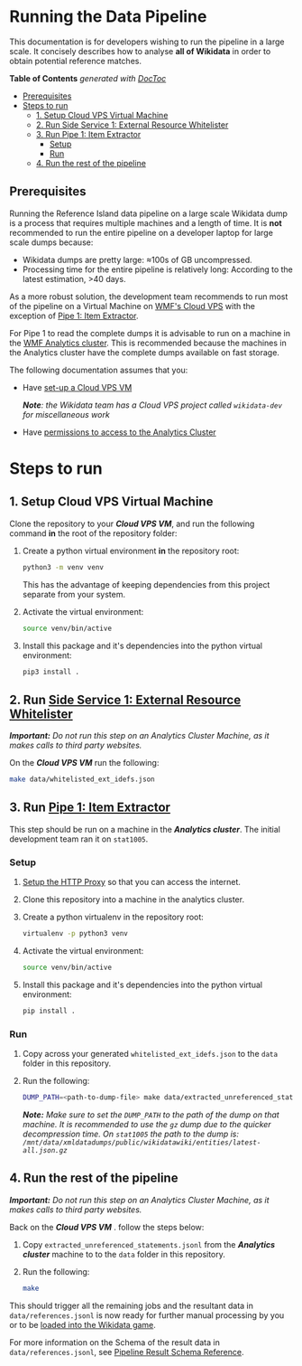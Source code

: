 # Running the Data Pipeline
This documentation is for developers wishing to run the pipeline in a large scale. It concisely describes how to analyse **all of Wikidata** in order to obtain potential reference matches.

<!-- START doctoc generated TOC please keep comment here to allow auto update -->
<!-- DON'T EDIT THIS SECTION, INSTEAD RE-RUN doctoc TO UPDATE -->
**Table of Contents**  *generated with [DocToc](https://github.com/thlorenz/doctoc)*

  - [Prerequisites](#prerequisites)
- [Steps to run](#steps-to-run)
  - [1. Setup Cloud VPS Virtual Machine](#1-setup-cloud-vps-virtual-machine)
  - [2. Run Side Service 1: External Resource Whitelister](#2-run-side-service-1-external-resource-whitelister)
  - [3. Run Pipe 1: Item Extractor](#3-run-pipe-1-item-extractor)
    - [Setup](#setup)
    - [Run](#run)
  - [4. Run the rest of the pipeline](#4-run-the-rest-of-the-pipeline)

<!-- END doctoc generated TOC please keep comment here to allow auto update -->

## Prerequisites

Running the Reference Island data pipeline on a large scale Wikidata dump is a process that requires multiple machines and a length of time. It is **not** recommended to run the entire pipeline on a developer laptop for large scale dumps because:

- Wikidata dumps are pretty large: ≈100s of GB uncompressed.
- Processing time for the entire pipeline is relatively long: According to the latest estimation, >40 days.

As a more robust solution, the development team recommends to run most of the pipeline on a Virtual Machine on [WMF's Cloud VPS](https://wikitech.wikimedia.org/wiki/Portal:Cloud_VPS) with the exception of [Pipe 1: Item Extractor](pipeline.md#pipe-1-item-extractor).

For Pipe 1 to read the complete dumps it is advisable to run on a machine in the [WMF Analytics cluster](https://wikitech.wikimedia.org/wiki/Analytics/Systems/Cluster). This is recommended because the machines in the Analytics cluster have the complete dumps available on fast storage.

The following documentation assumes that you:
- Have [set-up a Cloud VPS VM](https://wikitech.wikimedia.org/wiki/Help:Cloud_VPS_Instances)

    _**Note**: the Wikidata team has a Cloud VPS project called `wikidata-dev` for miscellaneous work_

- Have [permissions to access to the Analytics Cluster](https://wikitech.wikimedia.org/wiki/Analytics/Data_access)

# Steps to run

## 1. Setup Cloud VPS Virtual Machine

Clone the repository to your ***Cloud VPS VM***, and run the following command **in** the root of the repository folder: 

1. Create a python virtual environment **in** the repository root:

   ```bash
   python3 -m venv venv
   ```

   This has the advantage of keeping dependencies from this project separate from your system.

2. Activate the virtual environment:

   ```bash
   source venv/bin/active
   ```

3. Install this package and it's dependencies into the python virtual environment:

   ```bash
   pip3 install .
   ```

   

## 2. Run [Side Service 1: External Resource Whitelister](pipeline.md#ss-1-external-resource-whitelister)

_**Important:** Do not run this step on an Analytics Cluster Machine, as it makes calls to third party websites._

On the ***Cloud VPS VM*** run the following:

```bash
make data/whitelisted_ext_idefs.json
```

## 3. Run [Pipe 1: Item Extractor](pipeline.md#pipe-1-item-extractor)

This step should be run on a machine in the ***Analytics cluster***. The initial development team ran it on `stat1005`.

### Setup
1. [Setup the HTTP Proxy](https://wikitech.wikimedia.org/wiki/HTTP_proxy) so that you can access the internet.
1. Clone this repository into a machine in the analytics cluster.
1. Create a python virtualenv in the repository root:

    ```bash
    virtualenv -p python3 venv
    ```
1. Activate the virtual environment:

   ```bash
   source venv/bin/active
   ```
1. Install this package and it's dependencies into the python virtual environment:

   ```bash
   pip install .
   ```

### Run

1. Copy across your generated `whitelisted_ext_idefs.json` to the `data` folder in this repository.

2. Run the following:

    ```bash
    DUMP_PATH=<path-to-dump-file> make data/extracted_unreferenced_statements.jsonl
    ```
    
    _**Note:** Make sure to set the `DUMP_PATH` to the path of the dump on that machine. It is recommended to use the `gz` dump due to the quicker decompression time. On `stat1005` the path to the dump is: `/mnt/data/xmldatadumps/public/wikidatawiki/entities/latest-all.json.gz`_

## 4. Run the rest of the pipeline
_**Important:** Do not run this step on an Analytics Cluster Machine, as it makes calls to third party websites._

Back on the ***Cloud VPS VM*** . follow the steps below:

1. Copy `extracted_unreferenced_statements.jsonl` from the ***Analytics cluster*** machine to to the `data` folder in this repository.

2. Run the following:

   ```bash
   make
   ```

This should trigger all the remaining jobs and the resultant data in `data/references.jsonl` is now ready for further
manual processing by you or to be [loaded into the Wikidata game](./wikidata-game.md#updating-the-game-data).

For more information on the Schema of the result data in `data/references.jsonl`, see [Pipeline Result Schema Reference](result.md).